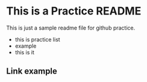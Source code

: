 # This is a Practice README
This is just a sample readme file for github practice.

* this is practice list
* example
* this is it

## Link example


